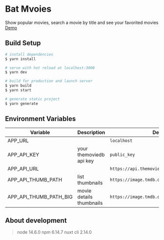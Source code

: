 # Bat Mvoies
Show popular movies, search a movie by title and see your favorited movies
[Demo](https://batmovies.herokuapp.com/)

## Build Setup

```bash
# install dependencies
$ yarn install

# serve with hot reload at localhost:3000
$ yarn dev

# build for production and launch server
$ yarn build
$ yarn start

# generate static project
$ yarn generate
```

## Environment Variables

| Variable | Description | Default Value |
|--|--|--|
| APP_URL | | `localhost` |
| APP_API_KEY | your themoviedb api key | `public_key` |
| APP_API_URL | | `https://api.themoviedb.org/3/` |
| APP_API_THUMB_PATH | list thumbnails | `https://image.tmdb.org/t/p/w220_and_h330_face` |
| APP_API_THUMB_PATH_BIG | movie details thumbnails | `https://image.tmdb.org/t/p/w300_and_h450_bestv2` |


## About development
> node 14.6.0
> npm 6.14.7
> nuxt cli 2.14.0
